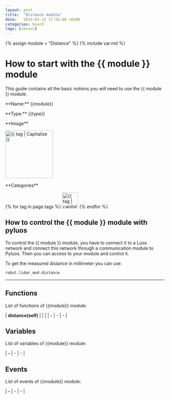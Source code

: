 ```yaml
---
layout: post
title:  "Distance module"
date:   2019-03-15 17:56:00 +0100
categories: board
tags: [sensor]
---
```

{% assign module = "Distance" %}
{% include var.md %}

# How to start with the {{ module }} module

This guide contains all the basic notions you will need to use the {{ module }} module.

<div class="sheet" markdown="1">
<p class="sheet-title" markdown="1">**Name:** {{module}}</p>
<p class="sheet-title" markdown="1">**Type:** {{type}}</p>
<p class="sheet-title" markdown="1">**Image**</p>
<p class="indent" markdown="1"><img height="150" src="/assets/img/{{ module | downcase }}-module.png" alt="{{ tag | Capitalize }}"></p>
<p class="sheet-title" markdown="1">**Categories**</p>
<p class="indent" markdown="1">
{% for tag in page.tags %}
  <a href="{{ "/" | absolute_url }}tags.html"><img height="50" src="/assets/img/sticker-{{ tag }}.png" alt="{{ tag | capitalize }}"></a>
{% endfor %}
</p>
</div>

## How to control the {{ module }} module with pyluos

To control the {{ module }} module, you have to connect it to a Luos network and connect this network through a communication module to Pyluos.
Then you can access to your module and control it.

To get the measured distance in millimeter you can use:

```python
robot.lidar_mod.distance
```

----

## Functions
List of functions of {{module}} module:

| **distance(self)** |  |  |
| **-** | - | - |

## Variables
List of variables of {{module}} module:

| **-** | - | - |

## Events
List of events of {{module}} module:

| **-** | - | - |
